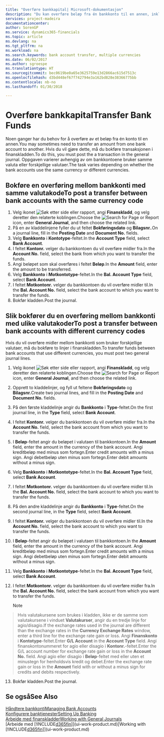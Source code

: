 ```yaml
---
title: "Overføre bankkapital| Microsoft-dokumentasjon"
description: "Du kan overføre beløp fra én bankkonto til en annen, inkludert ulike valutaer, ved å bokføre transaksjonen i finanskladden."
services: project-madeira
documentationcenter: 
author: SorenGP
ms.service: dynamics365-financials
ms.topic: article
ms.devlang: na
ms.tgt_pltfrm: na
ms.workload: na
ms.search.keywords: bank account transfer, multiple currencies
ms.date: 06/02/2017
ms.author: sgroespe
ms.translationtype: HT
ms.sourcegitcommit: bec0619be0a65e3625759e13d2866ac615d7513c
ms.openlocfilehash: d3bd448ef67f742794e3a162bd828e38366775bb
ms.contentlocale: nb-no
ms.lasthandoff: 01/30/2018

---
```

# <a name="transfer-bank-funds"></a><span data-ttu-id="33702-103">Overføre bankkapital</span><span class="sxs-lookup"><span data-stu-id="33702-103">Transfer Bank Funds</span></span>
<span data-ttu-id="33702-104">Noen ganger har du behov for å overføre av et beløp fra én konto til en annen.</span><span class="sxs-lookup"><span data-stu-id="33702-104">You may sometimes need to transfer an amount from one bank account to another.</span></span> <span data-ttu-id="33702-105">Hvis du vil gjøre dette, må du bokføre transaksjonen i finanskladden.</span><span class="sxs-lookup"><span data-stu-id="33702-105">To do this, you must post the a transaction in the general journal.</span></span> <span data-ttu-id="33702-106">Oppgaven varierer avhengig av om bankkontoene bruker samme valuta eller forskjellige valutaer.</span><span class="sxs-lookup"><span data-stu-id="33702-106">The task varies depending on whether the bank accounts use the same currency or different currencies.</span></span>

## <a name="to-post-a-transfer-between-bank-accounts-with-the-same-currency-code"></a><span data-ttu-id="33702-107">Bokføre en overføring mellom bankkonti med samme valutakode</span><span class="sxs-lookup"><span data-stu-id="33702-107">To post a transfer between bank accounts with the same currency code</span></span>
1. <span data-ttu-id="33702-108">Velg ikonet ![Søk etter side eller rapport](media/ui-search/search_small.png "Søk etter side eller rapport"), angi **Finanskladd**, og velg deretter den relaterte koblingen.</span><span class="sxs-lookup"><span data-stu-id="33702-108">Choose the ![Search for Page or Report](media/ui-search/search_small.png "Search for Page or Report icon") icon, enter **General Journal**, and then choose the related link.</span></span>
2. <span data-ttu-id="33702-109">På en av kladdelinjene fyller du ut feltet **Bokføringsdato** og **Bilagsnr.**.</span><span class="sxs-lookup"><span data-stu-id="33702-109">On a journal line, fill in the **Posting Date** and **Document No.** fields.</span></span>
3. <span data-ttu-id="33702-110">Velg **Bankkonto** i **Kontotype**-feltet.</span><span class="sxs-lookup"><span data-stu-id="33702-110">In the **Account Type** field, select **Bank Account**.</span></span>
4. <span data-ttu-id="33702-111">I feltet **Kontonr.** velger du bankkontoen du vil overføre midler fra.</span><span class="sxs-lookup"><span data-stu-id="33702-111">In the **Account No.** field, select the bank from which you want to transfer the funds.</span></span>
5. <span data-ttu-id="33702-112">Angi beløpet som skal overføres i feltet **Beløp**.</span><span class="sxs-lookup"><span data-stu-id="33702-112">In the **Amount** field, enter the amount to be transferred.</span></span>
6. <span data-ttu-id="33702-113">Velg **Bankkonto** i **Motkontotype**-feltet.</span><span class="sxs-lookup"><span data-stu-id="33702-113">In the **Bal. Account Type** field, select **Bank Account**.</span></span>
7. <span data-ttu-id="33702-114">I feltet **Motkontonr.** velger du bankkontoen du vil overføre midler til.</span><span class="sxs-lookup"><span data-stu-id="33702-114">In the **Bal. Account No.** field, select the bank account to which you want to transfer the funds.</span></span>
8. <span data-ttu-id="33702-115">Bokfør kladden.</span><span class="sxs-lookup"><span data-stu-id="33702-115">Post the journal.</span></span>

## <a name="to-post-a-transfer-between-bank-accounts-with-different-currency-codes"></a><span data-ttu-id="33702-116">Slik bokfører du en overføring mellom bankkonti med ulike valutakoder</span><span class="sxs-lookup"><span data-stu-id="33702-116">To post a transfer between bank accounts with different currency codes</span></span>
<span data-ttu-id="33702-117">Hvis du vil overføre midler mellom bankkonti som bruker forskjellige valutaer, må du bokføre to linjer i finanskladden.</span><span class="sxs-lookup"><span data-stu-id="33702-117">To transfer funds between bank accounts that use different currencies, you must post two general journal lines.</span></span>

1. <span data-ttu-id="33702-118">Velg ikonet ![Søk etter side eller rapport](media/ui-search/search_small.png "Søk etter side eller rapport"), angi **Finanskladd**, og velg deretter den relaterte koblingen.</span><span class="sxs-lookup"><span data-stu-id="33702-118">Choose the ![Search for Page or Report](media/ui-search/search_small.png "Search for Page or Report icon") icon, enter **General Journal**, and then choose the related link.</span></span>
2. <span data-ttu-id="33702-119">Opprett to kladdelinjer, og fyll ut feltene **Bokføringsdato** og **Bilagsnr.**</span><span class="sxs-lookup"><span data-stu-id="33702-119">Create two journal lines, and fill in the **Posting Date** and **Document No.** fields.</span></span>
3. <span data-ttu-id="33702-120">På den første kladdelinje angir du **Bankkonto** i **Type**-feltet.</span><span class="sxs-lookup"><span data-stu-id="33702-120">On the first journal line, in the **Type** field, select **Bank Account**.</span></span>
4. <span data-ttu-id="33702-121">I feltet **Kontonr.** velger du bankkontoen du vil overføre midler fra.</span><span class="sxs-lookup"><span data-stu-id="33702-121">In the **Account No.** field, select the bank account from which you want to transfer the funds.</span></span>
5. <span data-ttu-id="33702-122">I **Beløp**-feltet angir du beløpet i valutaen til bankkontoen.</span><span class="sxs-lookup"><span data-stu-id="33702-122">In the **Amount** field, enter the amount in the currency of the bank account.</span></span> <span data-ttu-id="33702-123">Angi kreditbeløp med minus som fortegn.</span><span class="sxs-lookup"><span data-stu-id="33702-123">Enter credit amounts with a minus sign.</span></span> <span data-ttu-id="33702-124">Angi debetbeløp uten minus som fortegn.</span><span class="sxs-lookup"><span data-stu-id="33702-124">Enter debit amounts without a minus sign.</span></span>
6. <span data-ttu-id="33702-125">Velg **Bankkonto** i **Motkontotype**-feltet.</span><span class="sxs-lookup"><span data-stu-id="33702-125">In the **Bal. Account Type** field, select **Bank Account**.</span></span>
7. <span data-ttu-id="33702-126">I feltet **Motkontonr.** velger du bankkontoen du vil overføre midler til.</span><span class="sxs-lookup"><span data-stu-id="33702-126">In the **Bal. Account No.** field, select the bank account to which you want to transfer the funds.</span></span>
8. <span data-ttu-id="33702-127">På den andre kladdelinje angir du **Bankkonto** i **Type**-feltet.</span><span class="sxs-lookup"><span data-stu-id="33702-127">On the second journal line, in the **Type** field, select **Bank Account**.</span></span>
9. <span data-ttu-id="33702-128">I feltet **Kontonr.** velger du bankkontoen du vil overføre midler til.</span><span class="sxs-lookup"><span data-stu-id="33702-128">In the **Account No.** field, select the bank account to which you want to transfer the funds.</span></span>
10. <span data-ttu-id="33702-129">I **Beløp**-feltet angir du beløpet i valutaen til bankkontoen.</span><span class="sxs-lookup"><span data-stu-id="33702-129">In the **Amount** field, enter the amount in the currency of the bank account.</span></span> <span data-ttu-id="33702-130">Angi kreditbeløp med minus som fortegn.</span><span class="sxs-lookup"><span data-stu-id="33702-130">Enter credit amounts with a minus sign.</span></span> <span data-ttu-id="33702-131">Angi debetbeløp uten minus som fortegn.</span><span class="sxs-lookup"><span data-stu-id="33702-131">Enter debit amounts without a minus sign.</span></span>
11. <span data-ttu-id="33702-132">Velg **Bankkonto** i **Motkontotype**-feltet.</span><span class="sxs-lookup"><span data-stu-id="33702-132">In the **Bal. Account Type** field, select **Bank Account**.</span></span>  
12. <span data-ttu-id="33702-133">I feltet **Motkontonr.** velger du bankkontoen du vil overføre midler fra.</span><span class="sxs-lookup"><span data-stu-id="33702-133">In the **Bal. Account No.** field, select the bank account from which you want to transfer the funds.</span></span>

    > [!NOTE]  
>   <span data-ttu-id="33702-134">Hvis valutakursene som brukes i kladden, ikke er de samme som valutakursene i vinduet **Valutakurser**, angir du en tredje linje for agio/disagio.</span><span class="sxs-lookup"><span data-stu-id="33702-134">If the exchange rates used in the journal are different than the exchange rates in the **Currency Exchange Rates** window, enter a third line for the exchange rate gain or loss.</span></span> <span data-ttu-id="33702-135">Angi **Finanskonto** i **Kontotype**-feltet.</span><span class="sxs-lookup"><span data-stu-id="33702-135">Enter **G/L Account** in the **Account Type** field.</span></span> <span data-ttu-id="33702-136">Angi finanskontonummeret for agio eller disagio i **Kontonr.**-feltet.</span><span class="sxs-lookup"><span data-stu-id="33702-136">Enter the G/L account number for exchange rate gain or loss in the **Account No.** field.</span></span> <span data-ttu-id="33702-137">Angi agio eller disagio i **Beløp**-feltet med eller uten et minustegn for henholdsvis kredit og debet.</span><span class="sxs-lookup"><span data-stu-id="33702-137">Enter the exchange rate gain or loss in the **Amount** field with or without a minus sign for credits and debits respectively.</span></span>
13. <span data-ttu-id="33702-138">Bokfør kladden.</span><span class="sxs-lookup"><span data-stu-id="33702-138">Post the journal.</span></span>

## <a name="see-also"></a><span data-ttu-id="33702-139">Se også</span><span class="sxs-lookup"><span data-stu-id="33702-139">See Also</span></span>
[<span data-ttu-id="33702-140">Håndtere bankkonti</span><span class="sxs-lookup"><span data-stu-id="33702-140">Managing Bank Accounts</span></span>](bank-manage-bank-accounts.md)  
[<span data-ttu-id="33702-141">Konfigurere banktjenester</span><span class="sxs-lookup"><span data-stu-id="33702-141">Setting Up Banking</span></span>](bank-setup-banking.md)  
[<span data-ttu-id="33702-142">Arbeide med finanskladder</span><span class="sxs-lookup"><span data-stu-id="33702-142">Working with General Journals</span></span>](ui-work-general-journals.md)  
<span data-ttu-id="33702-143">[Arbeide med [!INCLUDE[d365fin](includes/d365fin_md.md)]](ui-work-product.md)</span><span class="sxs-lookup"><span data-stu-id="33702-143">[Working with [!INCLUDE[d365fin](includes/d365fin_md.md)]](ui-work-product.md)</span></span>

